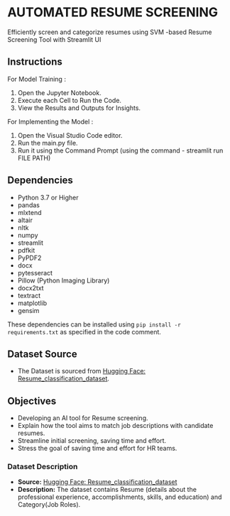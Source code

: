 # AUTOMATED RESUME SCREENING
Efficiently screen and categorize resumes using SVM -based Resume Screening Tool with Streamlit UI

## Instructions

For Model Training :
1. Open the Jupyter Notebook.
2. Execute each Cell to Run the Code.
3. View the Results and Outputs for Insights.

For Implementing the Model :
1. Open the Visual Studio Code editor.
2. Run the main.py file.
3. Run it using the Command Prompt (using the command - streamlit run FILE PATH)

## Dependencies

- Python 3.7 or Higher
- pandas
- mlxtend
- altair
- nltk
- numpy
- streamlit
- pdfkit
- PyPDF2
- docx
- pytesseract
- Pillow (Python Imaging Library)
- docx2txt
- textract
- matplotlib
- gensim

These dependencies can be installed using `pip install -r requirements.txt` as specified in the code comment.

## Dataset Source

- The Dataset is sourced from [Hugging Face: Resume_classification_dataset](https://huggingface.co/datasets/Saba06huggingface/Resume_classification_dataset).

## Objectives

 - Developing an AI tool for Resume screening.
 - Explain how the tool aims to match job descriptions with candidate resumes.
 - Streamline initial screening, saving time and effort.
 - Stress the goal of saving time and effort for HR teams.

### Dataset Description

- **Source:** [Hugging Face: Resume_classification_dataset](https://huggingface.co/datasets/Saba06huggingface/Resume_classification_dataset)
- **Description:** The dataset contains Resume (details about the professional experience, accomplishments, skills, and education) and Category(Job Roles). 
